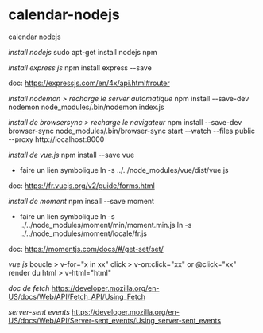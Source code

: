# calendar-nodejs
calendar nodejs

*install nodejs*
sudo apt-get install nodejs npm

*install express js*
npm install express --save

doc: https://expressjs.com/en/4x/api.html#router

*install nodemon > recharge le server automatique*
npm install --save-dev nodemon
node_modules/.bin/nodemon index.js

*install de browsersync > recharge le navigateur*
npm install --save-dev browser-sync
node_modules/.bin/browser-sync start --watch --files public --proxy http://localhost:8000

*install de vue.js*
npm install --save vue
  - faire un lien symbolique
ln -s ../../node_modules/vue/dist/vue.js

doc: https://fr.vuejs.org/v2/guide/forms.html

*install de moment*
npm insall --save moment
  - faire un lien symbolique
ln -s ../../node_modules/moment/min/moment.min.js
ln -s ../../node_modules/moment/locale/fr.js

doc: https://momentjs.com/docs/#/get-set/set/

*vue js*
boucle > v-for="x in xx"
click > v-on:click="xx" or @click="xx"
render du html > v-html="html"

*doc de fetch*
https://developer.mozilla.org/en-US/docs/Web/API/Fetch_API/Using_Fetch

*server-sent events*
https://developer.mozilla.org/en-US/docs/Web/API/Server-sent_events/Using_server-sent_events
